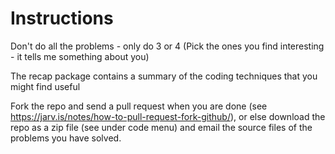 # Instructions

Don't do all the problems - only do 3 or 4
(Pick the ones you find interesting - it tells me something about you)

The recap package contains a summary of the coding techniques that you might find useful

Fork the repo and send a pull request when you are done (see <https://jarv.is/notes/how-to-pull-request-fork-github/>), or else download the repo as a zip file (see under code menu) and email the source files of the problems you have solved.
